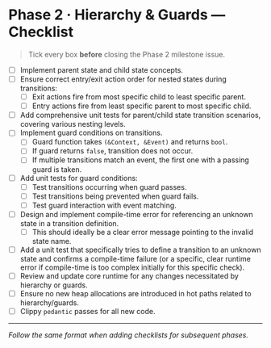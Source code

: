 # Phase 2 · Hierarchy & Guards — Checklist

> Tick every box **before** closing the Phase 2 milestone issue.

- [ ] Implement parent state and child state concepts.
- [ ] Ensure correct entry/exit action order for nested states during transitions:
    - [ ] Exit actions fire from most specific child to least specific parent.
    - [ ] Entry actions fire from least specific parent to most specific child.
- [ ] Add comprehensive unit tests for parent/child state transition scenarios, covering various nesting levels.
- [ ] Implement guard conditions on transitions.
    - [ ] Guard function takes `(&Context, &Event)` and returns `bool`.
    - [ ] If guard returns `false`, transition does not occur.
    - [ ] If multiple transitions match an event, the first one with a passing guard is taken.
- [ ] Add unit tests for guard conditions:
    - [ ] Test transitions occurring when guard passes.
    - [ ] Test transitions being prevented when guard fails.
    - [ ] Test guard interaction with event matching.
- [ ] Design and implement compile-time error for referencing an unknown state in a transition definition.
    - [ ] This should ideally be a clear error message pointing to the invalid state name.
- [ ] Add a unit test that specifically tries to define a transition to an unknown state and confirms a compile-time failure (or a specific, clear runtime error if compile-time is too complex initially for this specific check).
- [ ] Review and update core runtime for any changes necessitated by hierarchy or guards.
- [ ] Ensure no new heap allocations are introduced in hot paths related to hierarchy/guards.
- [ ] Clippy `pedantic` passes for all new code.

---

_Follow the same format when adding checklists for subsequent phases._ 